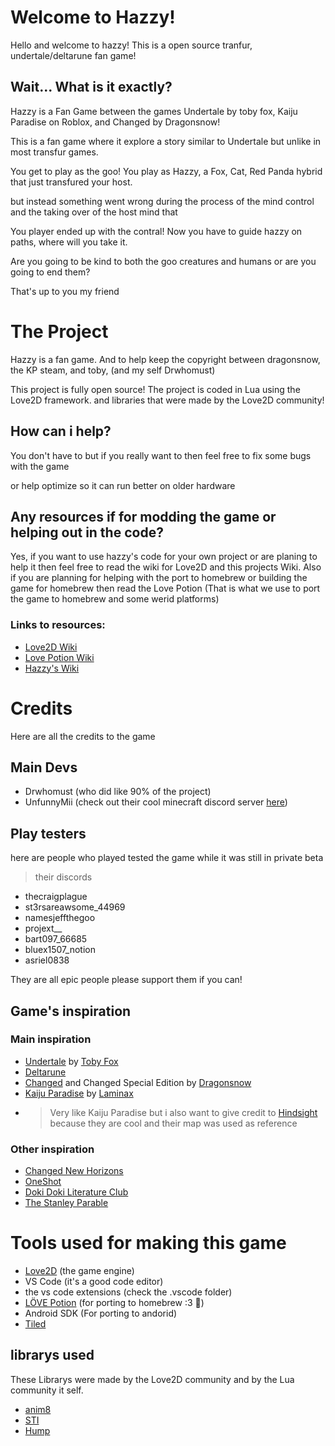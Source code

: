 # Welcome to Hazzy!

Hello and welcome to hazzy! This is a open source tranfur, undertale/deltarune fan game!

## Wait... What is it exactly?

Hazzy is a Fan Game between the games Undertale by toby fox, Kaiju Paradise on Roblox, and Changed by Dragonsnow!

This is a fan game where it explore a story similar to Undertale but unlike in most transfur games.

You get to play as the goo! You play as Hazzy, a Fox, Cat, Red Panda hybrid that just transfured your host.

but instead something went wrong during the process of the mind control and the taking over of the host mind that

You player ended up with the contral! Now you have to guide hazzy on paths, where will you take it.

Are you going to be kind to both the goo creatures and humans or are you going to end them?

That's up to you my friend

# The Project

Hazzy is a fan game. And to help keep the copyright between dragonsnow, the KP steam, and toby, (and my self Drwhomust)

This project is fully open source! The project is coded in Lua using the Love2D framework. and libraries that were made by the Love2D community!

## How can i help?

You don't have to but if you really want to then feel free to fix some bugs with the game

or help optimize so it can run better on older hardware

## Any resources if for modding the game or helping out in the code?

Yes, if you want to use hazzy's code for your own project or are planing to help it then feel free
to read the wiki for Love2D and this projects Wiki. Also if you are planning for helping with
the port to homebrew or building the game for homebrew then read the Love Potion 
(That is what we use to port the game to homebrew and some werid platforms)

### Links to resources:

- [Love2D Wiki](https://www.love2d.org/wiki/Main_Page)
- [Love Potion Wiki](https://lovebrew.org/)
- [Hazzy's Wiki](https://drwhomust.gitbook.io/hazzy)

# Credits

Here are all the credits to the game

## Main Devs

- Drwhomust (who did like 90% of the project)
- UnfunnyMii (check out their cool minecraft discord server [here](https://discord.gg/mQSeStxbxG))

## Play testers

here are people who played tested the game while it was still in private beta

> their discords

- thecraigplague
- st3rsareawsome_44969
- namesjeffthegoo
- projext__
- bart097_66685
- bluex1507_notion
- asriel0838

They are all epic people please support them if you can!

## Game's inspiration

### Main inspiration
- [Undertale](https://undertale.com/) by [Toby Fox](https://bsky.app/profile/tobyfox.undertale.com)
- [Deltarune](https://deltarune.com/)
- [Changed](https://store.steampowered.com/app/814540/Changed/) and Changed Special Edition by [Dragonsnow](https://twitter.com/DragonSnow4)
- [Kaiju Paradise](https://www.roblox.com/games/6456351776/) by [Laminax](https://www.roblox.com/communities/6423736/LAMINAX-CO#!/about)
- > Very like Kaiju Paradise but i also want to give credit to [Hindsight](https://www.roblox.com/games/124567568902184/Hindsight-Test-Game) because they are cool and their map was used as reference

### Other inspiration

- [Changed New Horizons](https://kade-crew.itch.io/cnh)
- [OneShot](https://store.steampowered.com/app/420530/OneShot/)
- [Doki Doki Literature Club](https://store.steampowered.com/app/698780/Doki_Doki_Literature_Club/)
- [The Stanley Parable](https://store.steampowered.com/app/221910/The_Stanley_Parable/)

# Tools used for making this game

- [Love2D](https://www.love2d.org/) (the game engine)
- VS Code (it's a good code editor)
- the vs code extensions (check the .vscode folder)
- [LÖVE Potion](https://lovebrew.org/) (for porting to homebrew :3 🍺)
- Android SDK (For porting to andorid)
- [Tiled](https://thorbjorn.itch.io/tiled)

## librarys used

These Librarys were made by the Love2D community and by the Lua community it self.

- [anim8](https://github.com/kikito/anim8)
- [STI](https://github.com/karai17/Simple-Tiled-Implementation)
- [Hump](https://github.com/vrld/hump)
